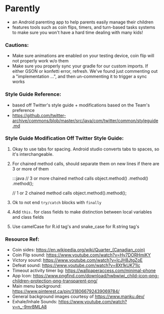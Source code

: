 # Parently
- an Android parenting app to help parents easily manage their children
- features tools such as coin flips, timers, and turn-based tasks systems to make sure you won't have a hard time dealing with many kids!

### Cautions:
* Make sure animations are enabled on your testing device, coin flip will not properly work w/o them
* Make sure you properly sync your gradle for our custom imports. If either GSON or konfetti error, refresh.
  We've found just commenting out a "implementation ...", and then un-commenting it to trigger a sync works

### Style Guide Reference:
- based off Twitter's style guide + modifications based on the Team's preference
- https://github.com/twitter-archive/commons/blob/master/src/java/com/twitter/common/styleguide.md

### Style Guide Modification Off Twitter Style Guide:
1. Okay to use tabs for spacing. Android studio converts tabs to spaces, so it's interchangeable.
2. For chained method calls, should separate them on new lines if there are 3 or more of them

    :::java
    // 3 or more chained method calls
    object.method()
          .method()
          .method();

    // 1 or 2 chained method calls
    object.method().method();

3. Ok to not end `try/catch` blocks with `finally`
4. Add `this.` for class fields to make distinction between local variables and class fields
5. Use camelCase for R.id tag's and snake_case for R.string tag's

### Resource Ref:
- Coin sides: https://en.wikipedia.org/wiki/Quarter_(Canadian_coin)
- Coin Flip sound: https://www.youtube.com/watch?v=Hy7DORHmiKY
- Victory sound: https://www.youtube.com/watch?v=lcJH8JtgZoE
- Defeat sound: https://www.youtube.com/watch?v=8Xt1kUK71lc
- Timeout activity timer bg: https://wallpaperaccess.com/minimal-phone
- App Icon: https://www.pngfind.com/download/hwbwiwi_child-icon-png-children-protection-png-transparent-png/
- Main menu background: https://www.pinterest.ca/pin/318066792439069784/
- General background images courtesy of https://www.manku.dev/
- Exhale/Inhale Sounds: https://www.youtube.com/watch?v=n_-9mrBMLA8
